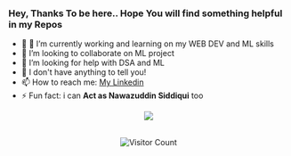 ### Hey, Thanks To be here.. Hope You will find something helpful in my Repos

- 🔭 🌱 I’m currently working and learning on my WEB DEV and ML skills
- 👯 I’m looking to collaborate on ML project
- 🤔 I’m looking for help with DSA and ML
- 💬 I don't have anything to tell you!
- 📫 How to reach me: <a href="https://www.linkedin.com/in/ritik-soni/">My Linkedin</a>
- ⚡ Fun fact: i can <b>Act as Nawazuddin Siddiqui</b> too
<div align="center">
<img src="https://github-readme-stats.vercel.app/api?username=ritiksoni00&&show_icons=true&title_color=ffffff&icon_color=bb2acf&text_color=daf7dc&bg_color=151515">
<br><br>

<div align="center">

![Visitor Count](https://profile-counter.glitch.me/ritiksoni00/count.svg)

